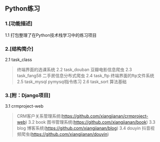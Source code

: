 ## Python练习

### 1.[功能描述]

1.1 打包整理了在Python技术栈学习中的练习项目


### 2.[结构简介]

2.1 task_class
   > 终端界面的选课系统
2.2 task_douban
   > 豆瓣电影信息爬虫
2.3 task_fang58
   > 二手房信息分布式爬虫
2.4 task_ftp
   > 终端界面的ftp文件系统
2.5 task_mysql
   > pymysql指令练习
2.6 task_sort
   > 算法基础

### 3.[附：Django项目]
3.1 crmproject-web
   > CRM客户关系管理系统(https://github.com/xiangjianan/crmproject-web)
3.2 book
   > 图书管理系统(https://github.com/xiangjianan/book)
3.3 blog
   > 博客系统(https://github.com/xiangjianan/blog)
3.4 douyin
   > 抖音视频爬虫(https://github.com/xiangjianan/douyin)



